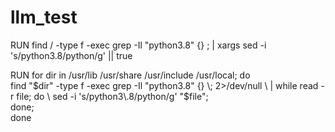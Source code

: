 # llm_test
RUN find / -type f -exec grep -Il "python3.8" {} \; | xargs sed -i 's/python3\.8/python/g' || true

RUN for dir in /usr/lib /usr/share /usr/include /usr/local; do \
      find "$dir" -type f -exec grep -Il "python3.8" {} \; 2>/dev/null \
      | while read -r file; do \
          sed -i 's/python3\.8/python/g' "$file"; \
        done; \
    done

